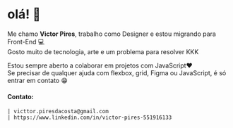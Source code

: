 # olá!  👋

Me chamo **Victor Pires**, trabalho como Designer e estou migrando para Front-End 💻
</br>
Gosto muito de tecnologia, arte e um problema para resolver KKK

Estou sempre aberto a colaborar em projetos com JavaScript❤️
</br>Se precisar de qualquer ajuda com flexbox, grid, Figma ou JavaScript, é só entrar em contato 😁

#### Contato:
    | victtor.piresdacosta@gmail.com
    | https://www.linkedin.com/in/victor-pires-551916133
     
